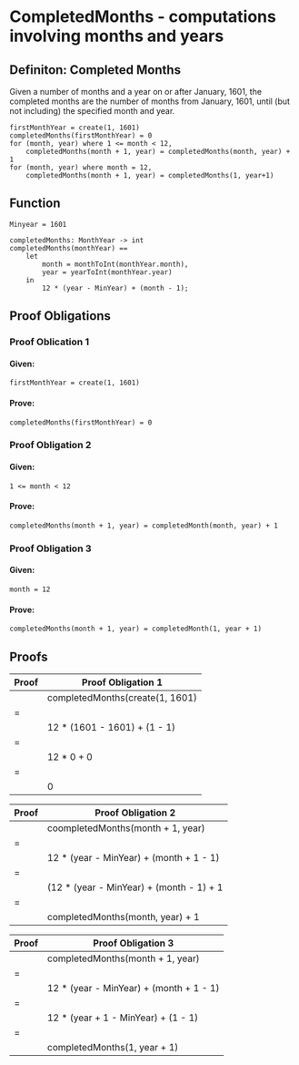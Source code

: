 # CompletedMonths - computations involving months and years

## Definiton: Completed Months 

Given a number of months and a year on or after January, 1601, the completed months are the number of months from January, 1601, until (but not including) the specified month and year.

```vdm-sl
firstMonthYear = create(1, 1601)
completedMonths(firstMonthYear) = 0
for (month, year) where 1 <= month < 12,
    completedMonths(month + 1, year) = completedMonths(month, year) + 1  
for (month, year) where month = 12,  
    completedMonths(month + 1, year) = completedMonths(1, year+1)
```

## Function

```vdm-sl
Minyear = 1601

completedMonths: MonthYear -> int 
completedMonths(monthYear) == 
    let
        month = monthToInt(monthYear.month),
        year = yearToInt(monthYear.year)
    in
        12 * (year - MinYear) + (month - 1);
```

## Proof Obligations

### Proof Oblication 1
#### Given:
```vdm-sl
firstMonthYear = create(1, 1601)
```
#### Prove:
```vdm-sl
completedMonths(firstMonthYear) = 0
```

### Proof Obligation 2
#### Given:
```vdm-sl
1 <= month < 12 
```
#### Prove:
```vdm-sl
completedMonths(month + 1, year) = completedMonth(month, year) + 1
```
### Proof Obligation 3
#### Given:
```vdm-sl
month = 12
```
#### Prove:
```vdm-sl
completedMonths(month + 1, year) = completedMonth(1, year + 1)
```

## Proofs

| **Proof** | Proof Obligation 1|
| --- | ---                     |
|     | completedMonths(create(1, 1601) |
| =   | <substitution in function>    |
|     | 12 * (1601 - 1601) + (1 - 1) |
| =   | <reduction> |
|     | 12 * 0 + 0 |
| =   | <reduction> |
|     | 0 |

| **Proof** | Proof Obligation 2 |
| --- | --- |
|     | coompletedMonths(month + 1, year) |
| =   | <substitution in function> |
|     | 12 * (year - MinYear) + (month + 1 - 1) |
| =   | <rearrangement> |
|     | (12 * (year - MinYear) + (month - 1) + 1 |
| =   | <substitution> |
|     | completedMonths(month, year) + 1

| **Proof** | Proof Obligation 3 |
| --- | --- |
|     | completedMonths(month + 1, year) |
| =   |   <substitution>
|     | 12 * (year - MinYear) + (month + 1 - 1) |
| =   |   <rearrangement and month = 12> |
|     | 12 * (year + 1 - MinYear) + (1 - 1) |
| =   |   <substitution> |
|     | completedMonths(1, year + 1)



